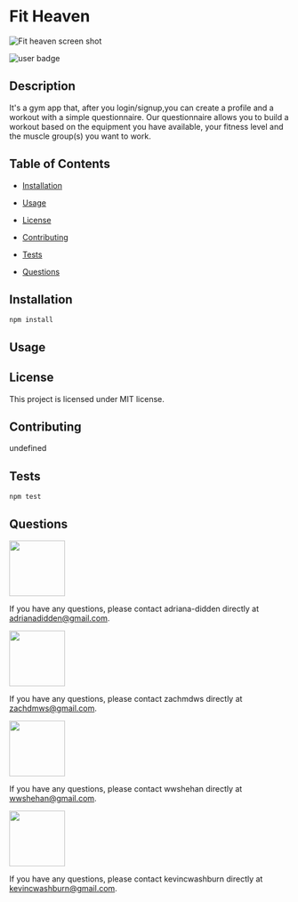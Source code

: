
  # Fit Heaven
![Fit heaven screen shot](./images/main.jpg)


  ![user badge](https://img.shields.io/badge/license-MIT-red)

## Description 
 
  It's a gym app that, after you login/signup,you can create a profile and a workout with a simple questionnaire. Our questionnaire allows you to build a workout based on the equipment you have available, your fitness level and the muscle group(s) you want to work. 

## Table of Contents 
 
- [Installation](#Installation) 

- [Usage](#Usage) 

- [License](#License) 

- [Contributing](#Contributing) 

- [Tests](#Tests) 

- [Questions](#Questions) 


## Installation  

```
npm install
```

## Usage 



## License 

This project is licensed under MIT license.

## Contributing 

undefined

## Tests 

```
npm test
```

## Questions 

<img src="https://avatars3.githubusercontent.com/u/46576203?v=4" width='100px' />

If you have any questions, please contact adriana-didden directly at adrianadidden@gmail.com. 


<img src="https://avatars1.githubusercontent.com/u/59651796?v=4" width='100px' />

If you have any questions, please contact zachmdws directly at zachdmws@gmail.com. 


<img src="https://avatars0.githubusercontent.com/u/59990106?v=4" width='100px' />

If you have any questions, please contact wwshehan directly at wwshehan@gmail.com. 

<img src="https://avatars0.githubusercontent.com/u/57323164?v=4" width='100px' />

If you have any questions, please contact kevincwashburn directly at kevincwashburn@gmail.com. 
